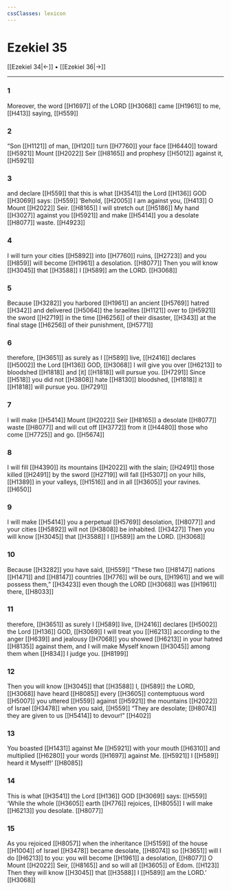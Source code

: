```yaml
---
cssClasses: lexicon
---
```


# Ezekiel 35

[[Ezekiel 34|←]] • [[Ezekiel 36|→]]

---

### 1
Moreover, the word [[H1697]] of the LORD [[H3068]] came [[H1961]] to me, [[H413]] saying, [[H559]]

### 2
“Son [[H1121]] of man, [[H120]] turn [[H7760]] your face [[H6440]] toward [[H5921]] Mount [[H2022]] Seir [[H8165]] and prophesy [[H5012]] against it, [[H5921]]

### 3
and declare [[H559]] that this is what [[H3541]] the Lord [[H136]] GOD [[H3069]] says: [[H559]] ‘Behold, [[H2005]] I am against you, [[H413]] O Mount [[H2022]] Seir. [[H8165]] I will stretch out [[H5186]] My hand [[H3027]] against you [[H5921]] and make [[H5414]] you a desolate [[H8077]] waste. [[H4923]]

### 4
I will turn your cities [[H5892]] into [[H7760]] ruins, [[H2723]] and you [[H859]] will become [[H1961]] a desolation. [[H8077]] Then you will know [[H3045]] that [[H3588]] I [[H589]] am the LORD. [[H3068]]

### 5
Because [[H3282]] you harbored [[H1961]] an ancient [[H5769]] hatred [[H342]] and delivered [[H5064]] the Israelites [[H1121]] over to [[H5921]] the sword [[H2719]] in the time [[H6256]] of their disaster, [[H343]] at the final stage [[H6256]] of their punishment, [[H5771]]

### 6
therefore, [[H3651]] as surely as I [[H589]] live, [[H2416]] declares [[H5002]] the Lord [[H136]] GOD, [[H3068]] I will give you over [[H6213]] to bloodshed [[H1818]] and [it] [[H1818]] will pursue you. [[H7291]] Since [[H518]] you did not [[H3808]] hate [[H8130]] bloodshed, [[H1818]] it [[H1818]] will pursue you. [[H7291]]

### 7
I will make [[H5414]] Mount [[H2022]] Seir [[H8165]] a desolate [[H8077]] waste [[H8077]] and will cut off [[H3772]] from it [[H4480]] those who come [[H7725]] and go. [[H5674]]

### 8
I will fill [[H4390]] its mountains [[H2022]] with the slain; [[H2491]] those killed [[H2491]] by the sword [[H2719]] will fall [[H5307]] on your hills, [[H1389]] in your valleys, [[H1516]] and in all [[H3605]] your ravines. [[H650]]

### 9
I will make [[H5414]] you a perpetual [[H5769]] desolation, [[H8077]] and your cities [[H5892]] will not [[H3808]] be inhabited. [[H3427]] Then you will know [[H3045]] that [[H3588]] I [[H589]] am the LORD. [[H3068]]

### 10
Because [[H3282]] you have said, [[H559]] “These two [[H8147]] nations [[H1471]] and [[H8147]] countries [[H776]] will be ours, [[H1961]] and we will possess them,” [[H3423]] even though the LORD [[H3068]] was [[H1961]] there, [[H8033]]

### 11
therefore, [[H3651]] as surely I [[H589]] live, [[H2416]] declares [[H5002]] the Lord [[H136]] GOD, [[H3069]] I will treat you [[H6213]] according to the anger [[H639]] and jealousy [[H7068]] you showed [[H6213]] in your hatred [[H8135]] against them,  and I will make Myself known [[H3045]] among them  when [[H834]] I judge you. [[H8199]]

### 12
Then you will know [[H3045]] that [[H3588]] I, [[H589]] the LORD, [[H3068]] have heard [[H8085]] every [[H3605]] contemptuous word [[H5007]] you uttered [[H559]] against [[H5921]] the mountains [[H2022]] of Israel [[H3478]] when you said, [[H559]] “They are desolate; [[H8074]] they are given to us [[H5414]] to devour!” [[H402]]

### 13
You boasted [[H1431]] against Me [[H5921]] with your mouth [[H6310]] and multiplied [[H6280]] your words [[H1697]] against Me. [[H5921]] I [[H589]] heard it Myself!’ [[H8085]]

### 14
This is what [[H3541]] the Lord [[H136]] GOD [[H3069]] says: [[H559]] ‘While the whole [[H3605]] earth [[H776]] rejoices, [[H8055]] I will make [[H6213]] you  desolate. [[H8077]]

### 15
As you rejoiced [[H8057]] when the inheritance [[H5159]] of the house [[H1004]] of Israel [[H3478]] became desolate, [[H8074]] so [[H3651]] will I do [[H6213]] to you:  you will become [[H1961]] a desolation, [[H8077]] O Mount [[H2022]] Seir, [[H8165]] and so will all [[H3605]] of Edom. [[H123]] Then they will know [[H3045]] that [[H3588]] I [[H589]] am the LORD.’ [[H3068]]

